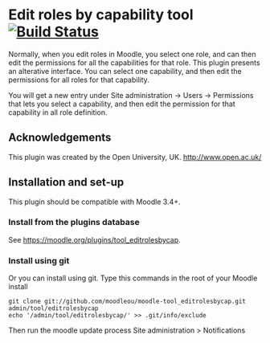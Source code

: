 # Edit roles by capability tool [![Build Status](https://travis-ci.org/moodleou/moodle-tool_editrolesbycap.svg?branch=master)](https://travis-ci.org/moodleou/moodle-tool_editrolesbycap)

Normally, when you edit roles in Moodle, you select one role, and can then edit
the permissions for all the capabilities for that role. This plugin presents an
alterative interface. You can select one capability, and then edit the
permissions for all roles for that capability.

You will get a new entry under Site administration -> Users -> Permissions that
lets you select a capability, and then edit the permission for that capability
in all role definition.


## Acknowledgements

This plugin was created by the Open University, UK. http://www.open.ac.uk/


## Installation and set-up

This plugin should be compatible with Moodle 3.4+.

### Install from the plugins database

See https://moodle.org/plugins/tool_editrolesbycap.

### Install using git

Or you can install using git. Type this commands in the root of your Moodle install

    git clone git://github.com/moodleou/moodle-tool_editrolesbycap.git admin/tool/editrolesbycap
    echo '/admin/tool/editrolesbycap/' >> .git/info/exclude

Then run the moodle update process
Site administration > Notifications
